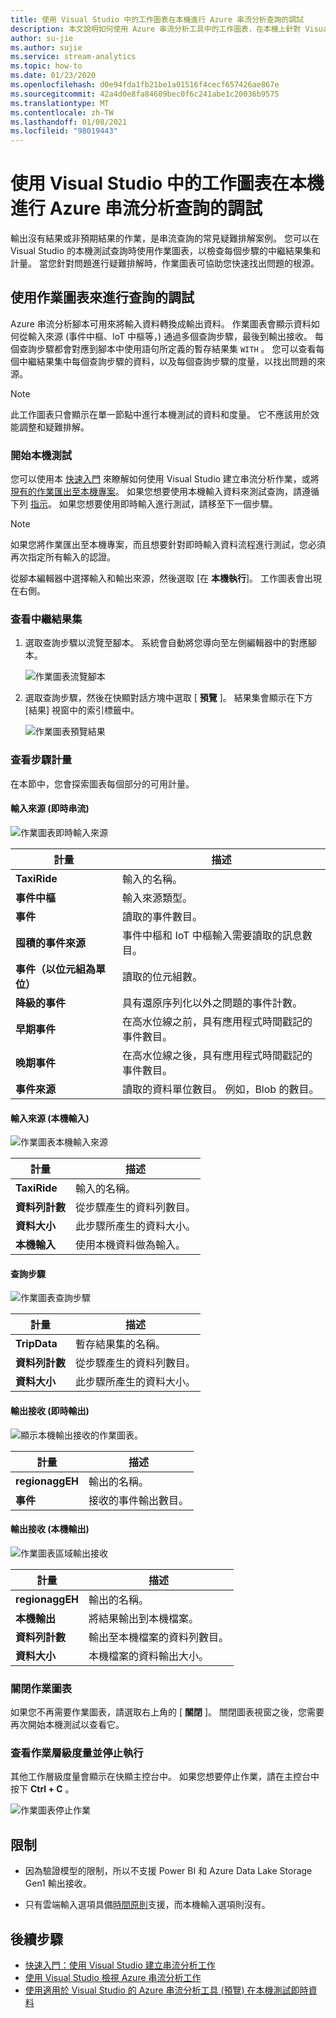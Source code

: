 ```yaml
---
title: 使用 Visual Studio 中的工作圖表在本機進行 Azure 串流分析查詢的調試
description: 本文說明如何使用 Azure 串流分析工具中的工作圖表，在本機上針對 Visual Studio 進行查詢的偵錯工具。
author: su-jie
ms.author: sujie
ms.service: stream-analytics
ms.topic: how-to
ms.date: 01/23/2020
ms.openlocfilehash: d0e94fda1fb21be1a01516f4cecf657426ae867e
ms.sourcegitcommit: 42a4d0e8fa84609bec0f6c241abe1c20036b9575
ms.translationtype: MT
ms.contentlocale: zh-TW
ms.lasthandoff: 01/08/2021
ms.locfileid: "98019443"
---
```

# <a name="debug-azure-stream-analytics-queries-locally-using-job-diagram-in-visual-studio"></a>使用 Visual Studio 中的工作圖表在本機進行 Azure 串流分析查詢的調試

輸出沒有結果或非預期結果的作業，是串流查詢的常見疑難排解案例。 您可以在 Visual Studio 的本機測試查詢時使用作業圖表，以檢查每個步驟的中繼結果集和計量。 當您針對問題進行疑難排解時，作業圖表可協助您快速找出問題的根源。

## <a name="debug-a-query-using-job-diagram"></a>使用作業圖表來進行查詢的調試

Azure 串流分析腳本可用來將輸入資料轉換成輸出資料。 作業圖表會顯示資料如何從輸入來源 (事件中樞、IoT 中樞等，) 通過多個查詢步驟，最後到輸出接收。 每個查詢步驟都會對應到腳本中使用語句所定義的暫存結果集 `WITH` 。 您可以查看每個中繼結果集中每個查詢步驟的資料，以及每個查詢步驟的度量，以找出問題的來源。

> [!NOTE]
> 此工作圖表只會顯示在單一節點中進行本機測試的資料和度量。 它不應該用於效能調整和疑難排解。

### <a name="start-local-testing"></a>開始本機測試

您可以使用本 [快速入門](stream-analytics-quick-create-vs.md) 來瞭解如何使用 Visual Studio 建立串流分析作業，或將 [現有的作業匯出至本機專案](stream-analytics-vs-tools.md#export-jobs-to-a-project)。 如果您想要使用本機輸入資料來測試查詢，請遵循下列 [指示](stream-analytics-live-data-local-testing.md)。 如果您想要使用即時輸入進行測試，請移至下一個步驟。

> [!NOTE]
> 如果您將作業匯出至本機專案，而且想要針對即時輸入資料流程進行測試，您必須再次指定所有輸入的認證。  

從腳本編輯器中選擇輸入和輸出來源，然後選取 [在 **本機執行**]。 工作圖表會出現在右側。

### <a name="view-the-intermediate-result-set"></a>查看中繼結果集  

1. 選取查詢步驟以流覽至腳本。 系統會自動將您導向至左側編輯器中的對應腳本。

   ![作業圖表流覽腳本](./media/debug-locally-using-job-diagram/navigate-script.png)

2. 選取查詢步驟，然後在快顯對話方塊中選取 [ **預覽** ]。 結果集會顯示在下方 [結果] 視窗中的索引標籤中。

   ![作業圖表預覽結果](./media/debug-locally-using-job-diagram/preview-result.png)

### <a name="view-step-metrics"></a>查看步驟計量

在本節中，您會探索圖表每個部分的可用計量。

#### <a name="input-sources-live-stream"></a>輸入來源 (即時串流) 

![作業圖表即時輸入來源](./media/debug-locally-using-job-diagram/live-input.png)

|計量|描述|
|-|-|
|**TaxiRide**| 輸入的名稱。|
|**事件中樞** | 輸入來源類型。|
|**事件**|讀取的事件數目。|
|**囤積的事件來源**|事件中樞和 IoT 中樞輸入需要讀取的訊息數目。|
|**事件（以位元組為單位）**|讀取的位元組數。|
| **降級的事件**|具有還原序列化以外之問題的事件計數。|
|**早期事件**| 在高水位線之前，具有應用程式時間戳記的事件數目。|
|**晚期事件**| 在高水位線之後，具有應用程式時間戳記的事件數目。|
|**事件來源**| 讀取的資料單位數目。 例如，Blob 的數目。|

#### <a name="input-sources-local-input"></a>輸入來源 (本機輸入) 

![作業圖表本機輸入來源](./media/debug-locally-using-job-diagram/local-input.png)

|計量|描述|
|-|-|
|**TaxiRide**| 輸入的名稱。|
|**資料列計數**| 從步驟產生的資料列數目。|
|**資料大小**| 此步驟所產生的資料大小。|
|**本機輸入**| 使用本機資料做為輸入。|

#### <a name="query-steps"></a>查詢步驟

![作業圖表查詢步驟](./media/debug-locally-using-job-diagram/query-step.png)

|計量|描述|
|-|-|
|**TripData**|暫存結果集的名稱。|
|**資料列計數**| 從步驟產生的資料列數目。|
|**資料大小**| 此步驟所產生的資料大小。|
  
#### <a name="output-sinks-live-output"></a>輸出接收 (即時輸出) 

![顯示本機輸出接收的作業圖表。](./media/debug-locally-using-job-diagram/live-output.png)

|計量|描述|
|-|-|
|**regionaggEH**|輸出的名稱。|
|**事件**|接收的事件輸出數目。|

#### <a name="output-sinks-local-output"></a>輸出接收 (本機輸出) 

![作業圖表區域輸出接收](./media/debug-locally-using-job-diagram/local-output.png)

|計量|描述|
|-|-|
|**regionaggEH**|輸出的名稱。|
|**本機輸出**| 將結果輸出到本機檔案。|
|**資料列計數**| 輸出至本機檔案的資料列數目。|
|**資料大小**| 本機檔案的資料輸出大小。|

### <a name="close-job-diagram"></a>關閉作業圖表

如果您不再需要作業圖表，請選取右上角的 [ **關閉** ]。 關閉圖表視窗之後，您需要再次開始本機測試以查看它。

### <a name="view-job-level-metrics-and-stop-running"></a>查看作業層級度量並停止執行

其他工作層級度量會顯示在快顯主控台中。 如果您想要停止作業，請在主控台中按下 **Ctrl + C** 。

![作業圖表停止作業](./media/debug-locally-using-job-diagram/stop-job.png)

## <a name="limitations"></a>限制

* 因為驗證模型的限制，所以不支援 Power BI 和 Azure Data Lake Storage Gen1 輸出接收。

* 只有雲端輸入選項具備[時間原則](./stream-analytics-time-handling.md)支援，而本機輸入選項則沒有。

## <a name="next-steps"></a>後續步驟

* [快速入門：使用 Visual Studio 建立串流分析工作](stream-analytics-quick-create-vs.md)
* [使用 Visual Studio 檢視 Azure 串流分析工作](stream-analytics-vs-tools.md)
* [使用適用於 Visual Studio 的 Azure 串流分析工具 (預覽) 在本機測試即時資料](stream-analytics-live-data-local-testing.md)